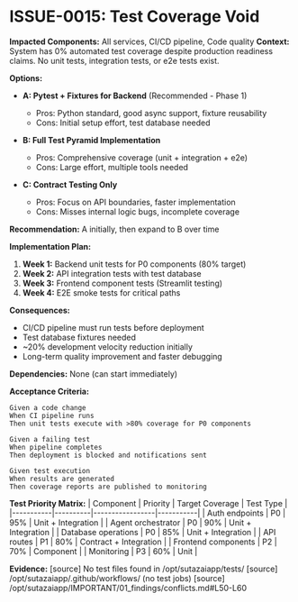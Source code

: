 # ISSUE-0015: Test Coverage Void

**Impacted Components:** All services, CI/CD pipeline, Code quality
**Context:** System has 0% automated test coverage despite production readiness claims. No unit tests, integration tests, or e2e tests exist.

**Options:**
- **A: Pytest + Fixtures for Backend** (Recommended - Phase 1)
  - Pros: Python standard, good async support, fixture reusability
  - Cons: Initial setup effort, test database needed
  
- **B: Full Test Pyramid Implementation**
  - Pros: Comprehensive coverage (unit + integration + e2e)
  - Cons: Large effort, multiple tools needed
  
- **C: Contract Testing Only**
  - Pros: Focus on API boundaries, faster implementation
  - Cons: Misses internal logic bugs, incomplete coverage

**Recommendation:** A initially, then expand to B over time

**Implementation Plan:**
1. **Week 1:** Backend unit tests for P0 components (80% target)
2. **Week 2:** API integration tests with test database
3. **Week 3:** Frontend component tests (Streamlit testing)
4. **Week 4:** E2E smoke tests for critical paths

**Consequences:** 
- CI/CD pipeline must run tests before deployment
- Test database fixtures needed
- ~20% development velocity reduction initially
- Long-term quality improvement and faster debugging

**Dependencies:** None (can start immediately)

**Acceptance Criteria:**
```gherkin
Given a code change
When CI pipeline runs
Then unit tests execute with >80% coverage for P0 components

Given a failing test
When pipeline completes
Then deployment is blocked and notifications sent

Given test execution
When results are generated
Then coverage reports are published to monitoring
```

**Test Priority Matrix:**
| Component | Priority | Target Coverage | Test Type |
|-----------|----------|-----------------|-----------|
| Auth endpoints | P0 | 95% | Unit + Integration |
| Agent orchestrator | P0 | 90% | Unit + Integration |
| Database operations | P0 | 85% | Unit + Integration |
| API routes | P1 | 80% | Contract + Integration |
| Frontend components | P2 | 70% | Component |
| Monitoring | P3 | 60% | Unit |

**Evidence:** 
[source] No test files found in /opt/sutazaiapp/tests/
[source] /opt/sutazaiapp/.github/workflows/ (no test jobs)
[source] /opt/sutazaiapp/IMPORTANT/01_findings/conflicts.md#L50-L60